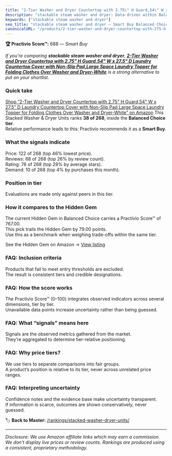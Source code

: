 ```yaml
---
title: "2-Tier Washer and Dryer Countertop with 2.75\" H Guard,54\" W x 27.5\" D Laundry Countertop Cover with Non-Slip Pad,Large Space Laundry Topper for Folding Clothes Over Washer and Dryer-White"
description: "stackable steam washer and dryer: Data-driven within Balanced Choice ranking using the Practivio Score™. Positioned by quality, value, demand, findability, mom…"
keywords: ["stackable steam washer and dryer"]
seo_title: "stackable steam washer and dryer — Smart Buy Balanced Choice (2025)"
canonicalURL: "/products/2-tier-washer-and-dryer-countertop-with-275-h-guard54-w-x-275-d-laundry-countertop-cover-with-non-slip-padlarge-space-laundry-topper-for-folding-clothes-over-washer-and-dryer-white-B0DRKHH4XT/"
---
```


**🏆 Practivio Score™:** 688 — _Smart Buy_


*If you're comparing **stackable steam washer and dryer**, **[2-Tier Washer and Dryer Countertop with 2.75" H Guard,54" W x 27.5" D Laundry Countertop Cover with Non-Slip Pad,Large Space Laundry Topper for Folding Clothes Over Washer and Dryer-White](https://www.amazon.com/dp/B0DRKHH4XT?tag=practivio-20)** is a strong alternative to put on your shortlist.*
### Quick take
[Shop “2-Tier Washer and Dryer Countertop with 2.75" H Guard,54" W x 27.5" D Laundry Countertop Cover with Non-Slip Pad,Large Space Laundry Topper for Folding Clothes Over Washer and Dryer-White” on Amazon](https://www.amazon.com/dp/B0DRKHH4XT?tag=practivio-20)
This Stacked Washer & Dryer Units ranks **38 of 268**, inside the **Balanced Choice tier**.  
Relative performance leads to this: Practivio recommends it as a **Smart Buy**.

### What the signals indicate
Price: 122 of 268 (top 46% lowest price).  
Reviews: 68 of 268 (top 26% by review count).  
Rating: 76 of 268 (top 29% by average stars).  
Demand: 10 of 268 (top 4% by purchases this month).

### Position in tier
Evaluations are made only against peers in this tier.

### How it compares to the Hidden Gem
The current Hidden Gem in Balanced Choice carries a Practivio Score™ of 767.00.  
This pick trails the Hidden Gem by 79.00 points.  
Use this as a benchmark when weighing trade-offs within the same tier.  

See the Hidden Gem on Amazon → [View listing](https://www.amazon.com/dp/B09YLKMHLH?tag=practivio-20)

### FAQ: Inclusion criteria
Products that fail to meet entry thresholds are excluded.  
The result is consistent tiers and credible designations.

### FAQ: How the score works
The Practivio Score™ (0–100) integrates observed indicators across several dimensions, tier by tier.  
Unavailable data points increase uncertainty rather than being guessed.

### FAQ: What “signals” means here
Signals are the observed metrics gathered from the market.  
They’re aggregated to determine tier-relative positioning.

### FAQ: Why price tiers?
We use tiers to separate comparisons into fair groups.  
A product’s position is relative to its tier, never across unrelated price ranges.

### FAQ: Interpreting uncertainty
Confidence notes and the evidence base make uncertainty transparent.  
If information is scarce, outcomes are shown conservatively, never guessed.


🏷️ **Back to Master:** [/rankings/stacked-washer-dryer-units/](/rankings/stacked-washer-dryer-units/)

---
_Disclosure: We use Amazon affiliate links which may earn a commission. We don’t display live prices or review counts. Rankings are produced using a consistent, proprietary methodology._
